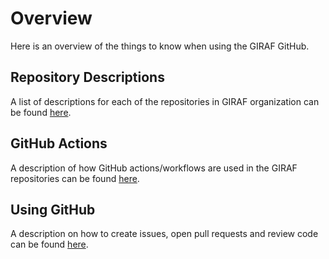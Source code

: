# Overview

Here is an overview of the things to know when using the GIRAF GitHub.

## Repository Descriptions

A list of descriptions for each of the repositories in GIRAF organization can be
found [here](./repository_description.md).

## GitHub Actions

A description of how GitHub actions/workflows are used in the GIRAF repositories
can be found [here](./GitHub_Actions/index.md).

## Using GitHub

A description on how to create issues, open pull requests and review code can be
found [here](./using_github.md). 
